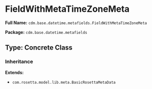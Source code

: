 # FieldWithMetaTimeZoneMeta

**Full Name:** `cdm.base.datetime.metafields.FieldWithMetaTimeZoneMeta`

**Package:** `cdm.base.datetime.metafields`

## Type: Concrete Class

### Inheritance

**Extends:**
- `com.rosetta.model.lib.meta.BasicRosettaMetaData`

